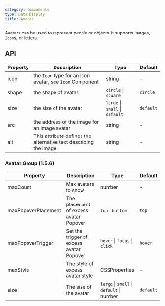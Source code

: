 ```yaml
---
category: Components
type: Data Display
title: Avatar
---
```


Avatars can be used to represent people or objects. It supports images, `Icon`s, or letters.

## API

| Property | Description | Type | Default |
| -------- | ----------- | ---- | ------- |
| icon | the `Icon` type for an icon avatar, see `Icon` Component | string | - |
| shape | the shape of avatar | `circle` \| `square` | `circle` |
| size | the size of the avatar | `large` \| `small` \| `default` | `default` |
| src | the address of the image for an image avatar | string | - |
| alt | This attribute defines the alternative text describing the image | string | - |

### Avatar.Group (1.5.6)

| Property | Description | Type | Default |
| --- | --- | --- | --- |
| maxCount | Max avatars to show | number | - |
| maxPopoverPlacement | The placement of excess avatar Popover | `top` \| `bottom` | `top` |
| maxPopoverTrigger | Set the trigger of excess avatar Popover | `hover` \| `focus` \| `click` | `hover` |
| maxStyle | The style of excess avatar style | CSSProperties | - |
| size | The size of the avatar | `large` \| `small` \| `default` \| number | `default` |
